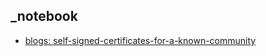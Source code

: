 ## _notebook

- [blogs: self-signed-certificates-for-a-known-community](https://blogs.oracle.com/java-platform-group/self-signed-certificates-for-a-known-community)